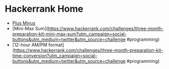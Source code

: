 
# Hackerrank Home

- [Plus Minus](https://www.hackerrank.com/challenges/three-month-preparation-kit-plus-minus/problem?utm_campaign=social-buttons&utm_medium=twitter&utm_source=challenge%20#programming)
- [Mini-Max Sum](https://www.hackerrank.com/challenges/three-month-preparation-kit-mini-max-sum?utm_campaign=social-buttons&utm_medium=twitter&utm_source=challenge #programming)
- [12-hour AM/PM format](https://www.hackerrank.com/challenges/three-month-preparation-kit-time-conversion?utm_campaign=social-buttons&utm_medium=twitter&utm_source=challenge #programming)
